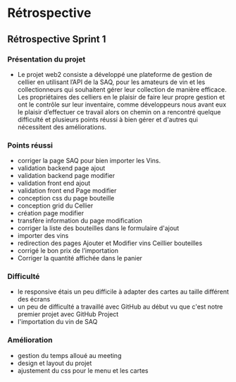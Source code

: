 # Rétrospective 
## Rétrospective Sprint 1

### Présentation du projet
- Le projet web2 consiste a développé une plateforme de gestion de cellier en utilisant l’API de la SAQ, pour les   amateurs de vin et les collectionneurs qui souhaitent gérer leur collection de manière efficace. 
 Les propriétaires des celliers en le plaisir de faire leur propre gestion et ont le contrôle sur leur inventaire, comme développeurs nous avant eux le plaisir d’effectuer ce travail alors on chemin on a rencontré quelque difficulté et plusieurs points réussi à bien gérer et d'autres qui nécessitent des améliorations.

### Points réussi
- corriger la page SAQ pour bien importer les Vins.
- validation backend page ajout
- validation backend page modifier
- validation front end ajout
- validation front end Page modifier 
- conception css du page bouteille
- conception grid du Cellier
- création page modifier
- transfère information du page modification
- corriger la liste des bouteilles dans le formulaire d'ajout
- importer des vins
- redirection des pages Ajouter et Modifier vins Ceillier bouteilles
- corrigé le bon prix de l’importation
- Corriger la quantité affichée dans le panier

### Difficulté
- le responsive étais un peu difficile à adapter des cartes au taille différent des écrans
- un peu de difficulté a travaillé avec GitHub au début vu que c'est notre premier projet avec GitHub Project
- l'importation du vin de SAQ 
  
### Amélioration  
- gestion du temps alloué au meeting
- design et layout du projet
- ajustement du css pour le menu et les cartes
